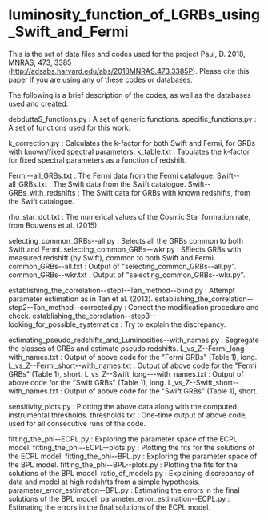 # luminosity_function_of_LGRBs_using_Swift_and_Fermi
This is the set of data files and codes used for the project Paul, D. 2018, MNRAS, 473, 3385 (http://adsabs.harvard.edu/abs/2018MNRAS.473.3385P). Please cite this paper if you are using any of these codes or databases.

The following is a brief description of the codes, as well as the databases used and created.


debduttaS_functions.py        : A set of generic functions.
specific_functions.py         : A set of functions used for this work.

k_correction.py               : Calculates the k-factor for both Swift and Fermi, for GRBs with known/fixed spectral parameters.
k_table.txt                   : Tabulates the k-factor for fixed spectral parameters as a function of redshift.

Fermi--all_GRBs.txt           : The Fermi data from the Fermi catalogue.
Swift--all_GRBs.txt           : The Swift data from the Swift catalogue.
Swift--GRBs_with_redshifts    : The Swift data for GRBs with known redshifts, from the Swift catalogue.

rho_star_dot.txt              : The numerical values of the Cosmic Star formation rate, from Bouwens et al. (2015).

selecting_common_GRBs--all.py : Selects all the GRBs common to both Swift and Fermi.
selecting_common_GRBs--wkr.py : SElects GRBs with measured redshift (by Swift), common to both Swift and Fermi.
common_GRBs--all.txt          : Output of "selecting_common_GRBs--all.py".
common_GRBs--wkr.txt          : Output of "selecting_common_GRBs--wkr.py".

establishing_the_correlation--step1--Tan_method--blind.py             : Attempt parameter estimation as in Tan et al. (2013).
establishing_the_correlation--step2--Tan_method--corrected.py         : Correct the modification procedure and check.
establishing_the_correlation--step3--looking_for_possible_systematics : Try to explain the discrepancy.

estimating_pseudo_redshifts_and_Luminosities--with_names.py : Segregate the classes of GRBs and estimate pseudo redshifts.
L_vs_Z--Fermi_long---with_names.txt                         : Output of above code for the "Fermi GRBs" (Table 1), long.
L_vs_Z--Fermi_short--with_names.txt                         : Output of above code for the "Fermi GRBs" (Table 1), short.
L_vs_Z--Swift_long---with_names.txt                         : Output of above code for the "Swift GRBs" (Table 1), long.
L_vs_Z--Swift_short--with_names.txt                         : Output of above code for the "Swift GRBs" (Table 1), short.

sensitivity_plots.py          : Plotting the above data along with the computed instrumental thresholds.
thresholds.txt                : One-time output of above code, used for all consecutive runs of the code.

fitting_the_phi--ECPL.py          : Exploring the parameter space of the ECPL model.
fitting_the_phi--ECPL--plots.py     : Plotting the fits for the solutions of the ECPL model.
fitting_the_phi--BPL.py             : Exploring the parameter space of the BPL model.
fitting_the_phi--BPL--plots.py      : Plotting the fits for the solutions of the BPL model.
ratio_of_models.py                  : Explaining discrepancy of data and model at high redshfts from a simple hypothesis.
parameter_error_estimation--BPL.py  : Estimating the errors in the final solutions of the BPL model.
parameter_error_estimation--ECPL.py : Estimating the errors in the final solutions of the ECPL model.

